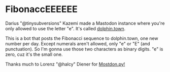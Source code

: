 # FibonaccEEEEEE

Darius "@tinysubversions" Kazemi made a Mastodon instance where you're only
allowed to use the letter "e".  It's called [dolphin.town](http://dolphin.town).

This is a bot that posts the Fibonacci sequence to dolphin.town, one new number
per day. Except numerals aren't allowed, only "e" or "E" (and punctuation).  So
I'm gonna use those two characters as binary digits.  "e" is zero, cuz it's the
small one.

Thanks much to Lorenz "@halcy" Diener for [Mostdon.py!](https://github.com/halcy/Mastodon.py)
